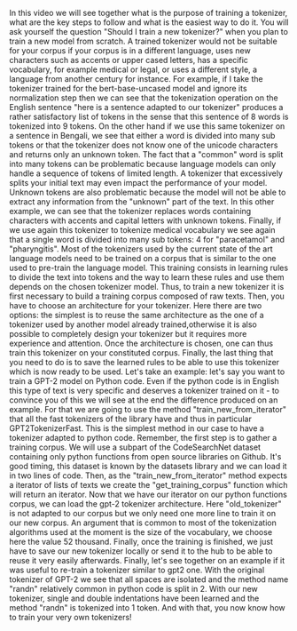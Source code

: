 In this video we will see together what is the purpose of training a tokenizer, what are the key steps to follow and what is the easiest way to do it. You will ask yourself the question "Should I train a new tokenizer?" when you plan to train a new model from scratch. A trained tokenizer would not be suitable for your corpus if your corpus is in a different language, uses new characters such as accents or upper cased letters, has a specific vocabulary, for example medical or legal, or uses a different style, a language from another century for instance. For example, if I take the tokenizer trained for the bert-base-uncased model and ignore its normalization step then we can see that the tokenization operation on the English sentence "here is a sentence adapted to our tokenizer" produces a rather satisfactory list of tokens in the sense that this sentence of 8 words is tokenized into 9 tokens. On the other hand if we use this same tokenizer on a sentence in Bengali, we see that either a word is divided into many sub tokens or that the tokenizer does not know one of the unicode characters and returns only an unknown token. The fact that a "common" word is split into many tokens can be problematic because language models can only handle a sequence of tokens of limited length. A tokenizer that excessively splits your initial text may even impact the performance of your model. Unknown tokens are also problematic because the model will not be able to extract any information from the "unknown" part of the text. In this other example, we can see that the tokenizer replaces words containing characters with accents and capital letters with unknown tokens. Finally, if we use again this tokenizer to tokenize medical vocabulary we see again that a single word is divided into many sub tokens: 4 for "paracetamol" and "pharyngitis". Most of the tokenizers used by the current state of the art language models need to be trained on a  corpus that is similar to the one used to pre-train the language model. This training consists in learning rules to divide the text into tokens and the way to learn these rules and use them depends on the chosen tokenizer model. Thus, to train a new tokenizer it is first necessary to build a training corpus composed of raw texts. Then, you have to choose an architecture for your tokenizer. Here there are two options: the simplest is to reuse the same architecture as the one of a tokenizer used by another model already trained,otherwise it is also possible to completely design your tokenizer but it requires more experience and attention. Once the architecture is chosen, one can thus train this tokenizer on your constituted corpus. Finally, the last thing that you need to do is to save the learned rules to be able to use this tokenizer which is now ready to be used. Let's take an example: let's say you want to train a GPT-2 model on Python code. Even if the python code is in English this type of text is very specific and deserves a tokenizer trained on it - to convince you of this we will see at the end the difference produced on an example. For that we are going to use the method "train_new_from_iterator" that all the fast tokenizers of the library have and thus in particular GPT2TokenizerFast. This is the simplest method in our case to have a tokenizer adapted to python code. Remember, the first step is to gather a training corpus. We will use a subpart of the CodeSearchNet dataset containing only python functions from open source libraries on Github. It's good timing, this dataset is known by the datasets library and we can load it in two lines of code. Then, as the "train_new_from_iterator" method expects a iterator of lists of texts we create the "get_training_corpus" function which will return an iterator. Now that we have our iterator on our python functions corpus, we can load the gpt-2 tokenizer architecture. Here "old_tokenizer" is not adapted to our corpus but we only need one more line to train it on our new corpus. An argument that is common to most of the tokenization algorithms used at the moment is the size of the vocabulary, we choose here the value 52 thousand. Finally, once the training is finished, we just have to save our new tokenizer locally or send it to the hub to be able to reuse it very easily afterwards. Finally, let's see together on an example if it was useful to re-train a tokenizer similar to gpt2 one. With the original tokenizer of GPT-2 we see that all spaces are isolated and the method name "randn" relatively common in python code is split in 2. With our new tokenizer, single and double indentations have been learned and the method "randn" is tokenized into 1 token. And with that, you now know how to train your very own tokenizers!